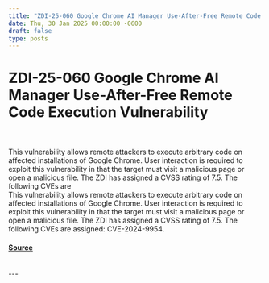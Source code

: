 ```yaml
---
title: "ZDI-25-060 Google Chrome AI Manager Use-After-Free Remote Code Execution Vulnerability"
date: Thu, 30 Jan 2025 00:00:00 -0600
draft: false
type: posts
---
```

# ZDI-25-060 Google Chrome AI Manager Use-After-Free Remote Code Execution Vulnerability

<br/>

<br/>
This vulnerability allows remote attackers to execute arbitrary code on affected installations of Google Chrome. User interaction is required to exploit this vulnerability in that the target must visit a malicious page or open a malicious file. The ZDI has assigned a CVSS rating of 7.5. The following CVEs are
<br/>
This vulnerability allows remote attackers to execute arbitrary code on affected installations of Google Chrome. User interaction is required to exploit this vulnerability in that the target must visit a malicious page or open a malicious file. The ZDI has assigned a CVSS rating of 7.5. The following CVEs are assigned: CVE-2024-9954.

#### [Source](http://www.zerodayinitiative.com/advisories/ZDI-25-060/)

<br/>
---
